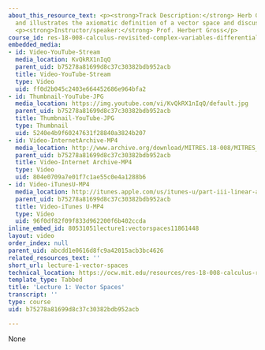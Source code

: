 ```yaml
---
about_this_resource_text: <p><strong>Track Description:</strong> Herb Gross describes
  and illustrates the axiomatic definition of a vector space and discusses subspaces.</p>
  <p><strong>Instructor/speaker:</strong> Prof. Herbert Gross</p>
course_id: res-18-008-calculus-revisited-complex-variables-differential-equations-and-linear-algebra-fall-2011
embedded_media:
- id: Video-YouTube-Stream
  media_location: KvQkRX1nIqQ
  parent_uid: b75278a81699d8c37c30382bdb952acb
  title: Video-YouTube-Stream
  type: Video
  uid: ff0d2b045c2403e664452686e964bfa2
- id: Thumbnail-YouTube-JPG
  media_location: https://img.youtube.com/vi/KvQkRX1nIqQ/default.jpg
  parent_uid: b75278a81699d8c37c30382bdb952acb
  title: Thumbnail-YouTube-JPG
  type: Thumbnail
  uid: 5240e4b9f60247631f28840a3824b207
- id: Video-InternetArchive-MP4
  media_location: http://www.archive.org/download/MITRES.18-008/MITRES_18-008_Part3_lec1_300k.mp4
  parent_uid: b75278a81699d8c37c30382bdb952acb
  title: Video-Internet Archive-MP4
  type: Video
  uid: 804e0709a7e01f7c1ae55c0e4a1288b6
- id: Video-iTunesU-MP4
  media_location: http://itunes.apple.com/us/itunes-u/part-iii-linear-algebra-lecture/id494296411?i=109307682
  parent_uid: b75278a81699d8c37c30382bdb952acb
  title: Video-iTunes U-MP4
  type: Video
  uid: 96f0df82f09f833d962200f6b402ccda
inline_embed_id: 80531051lecture1:vectorspaces11861448
layout: video
order_index: null
parent_uid: abcdd1e0616d8fc9a42015acb3bc4626
related_resources_text: ''
short_url: lecture-1-vector-spaces
technical_location: https://ocw.mit.edu/resources/res-18-008-calculus-revisited-complex-variables-differential-equations-and-linear-algebra-fall-2011/part-iii/lecture-1-vector-spaces
template_type: Tabbed
title: 'Lecture 1: Vector Spaces'
transcript: ''
type: course
uid: b75278a81699d8c37c30382bdb952acb

---
```

None